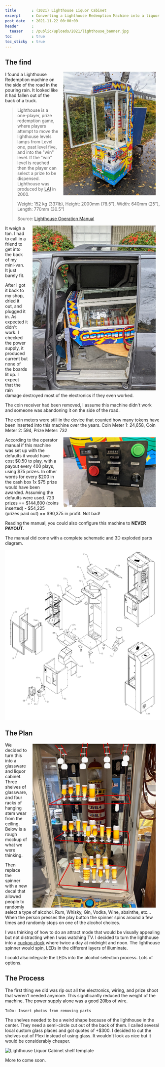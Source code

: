 ```yaml
---
title       : (2021) Lighthouse Liquor Cabinet
excerpt     : Converting a Lighthouse Redemption Machine into a liquor and glassware cabinet
post_date   : 2021-11-22 00:00:00
header      :
  teaser    : /public/uploads/2021/lighthouse_banner.jpg
toc         : true
toc_sticky  : true
---
```


## The find

<img style='float: right; margin: 0 15px; width: 300px' src="/public/uploads/2021/lighthouse_on_side_of_road.jpg" alt="Lighthouse Redemption machine on the side of the road"> I found a Lighthouse Redemption machine on the side of the road in the pouring rain. It looked like it had fallen out of the back of a truck.

> Lighthouse is a one-player, prize redemption game, where players attempt to move the lighthouse levels lamps from Level one, past level five, and into the "win" level. If the "win" level is reached then the player can select a prize to be dispensed. Lighthouse was produced by [LAI](https://laigames.com/) in 2000.
>
> Weight: 152 kg (337lb), Height: 2000mm (78.5”), Width: 640mm (25”), Length: 770mm (30.5”)
>
> Source: [Lighthouse Operation Manual](https://laigames.com/wp-content/uploads/2018/01/LighthouseOperationManual.pdf)

<img style='float: right; margin: 0 15px; width: 400px' src="/public/uploads/2021/lighthouse_in_the_van.jpg" alt="Lighthouse Redemption machine in the van"> It weigh a ton. I had to call in a friend to get into the back of my mini-van. It just barely fit.

After I got it back to my shop, dried it out, and plugged it in. As expected it didn't work. I checked the power supply, it produced current but none of the boards lit up. I expect that the rain damage destroyed most of the electronics if they even worked.

The coin receiver had been removed, I assume this machine didn't work and someone was abandoning it on the side of the road.

The coin meters were still in the device that counted how many tokens have been inserted into this machine over the years. Coin Meter 1: 24,658, Coin Meter 2: 594, Prize Meter: 732

<img style='float: right; margin: 0 15px; width: 300px' src="/public/uploads/2021/lighthouse_coin_counter.jpg" alt="Lighthouse Redemption machine coin counter"> According to the operator manual if this machine was set up with the defaults it would have cost $0.50 to play, with a payout every 400 plays, using $75 prizes. In other words for every $200 in the cash box 1x $75 prize would have been awarded. Assuming the defaults were used. 723 prizes == $144,600 (coins inserted) - $54,225 (prizes paid out) == $90,375 in profit. Not bad!

Reading the manual, you could also configure this machine to **NEVER PAYOUT**.

The manual did come with a complete schematic and 3D exploded parts diagram.

<img style='display: block; margin: 0 auto;' src="/public/uploads/2021/lighthouse_3d_parts_exploded.png" alt="Lighthouse Redemption machine 3d parts exploded">

## The Plan

<img style='float: right; margin: 0 15px; width: 400px' src="/public/uploads/2021/lighthouse_mock.png" alt="Lighthouse Liquor Cabinet Mockup"> We decided to turn this into a glassware and liquor cabinet. Three shelves of glassware, and four racks of hanging stem wear from the ceiling. Below is a rough mockup of what we were thinking.

Then replace the spinner with a new decal that allowed people to randomly select a type of alcohol. Rum, Whisky, Gin, Vodka, Wine, absinthe, etc... When the person presses the play button the spinner spins around a few times and randomly stops on one of the alcohol choices.

I was thinking of how to do an attract mode that would be visually appealing but not distracting when I was watching TV. I decided to turn the lighthouse into a [cuckoo clock](https://en.wikipedia.org/wiki/Cuckoo_clock) where twice a day at midnight and noon. The lighthouse spinner would spin, LEDs in the different layers of illuminate.

I could also integrate the LEDs into the alcohol selection process. Lots of options.

## The Process

The first thing we did was rip out all the electronics, wiring, and prize shoot that weren't needed anymore. This significantly reduced the weight of the machine. The power supply alone was a good 20lbs of wire.

```ToDo: Insert photos from removing parts```

The shelves needed to be a weird shape because of the lighthouse in the center. They need a semi-circle cut out of the back of them. I called several local custom glass places and got quotes of +$300. I decided to cut the shelves out of Plexi instead of using glass. It wouldn't look as nice but it would be considerably cheaper.

<img style='display: block; margin: 0 auto;' src="/public/uploads/2021/lighthouse_shelf_template.jpg" alt="Lighthouse Liquor Cabinet shelf template">

More to come soon.
